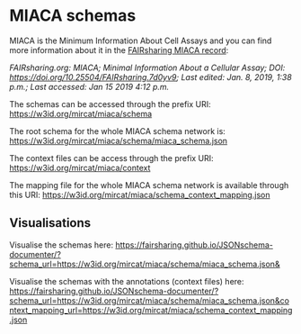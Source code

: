 # MIACA schemas

MIACA is the Minimum Information About Cell Assays and you can find more information about it in the [FAIRsharing MIACA record](https://doi.org/10.25504/FAIRsharing.7d0yv9):

*FAIRsharing.org: MIACA; Minimal Information About a Cellular Assay; DOI: https://doi.org/10.25504/FAIRsharing.7d0yv9; Last edited: Jan. 8, 2019, 1:38 p.m.; Last accessed: Jan 15 2019 4:12 p.m.*

The schemas can be accessed through the prefix URI: https://w3id.org/mircat/miaca/schema

The root schema for the whole MIACA schema network is: https://w3id.org/mircat/miaca/schema/miaca_schema.json

The context files can be access through the prefix URI: https://w3id.org/mircat/miaca/context

The mapping file for the whole MIACA schema network is available through this URI: https://w3id.org/mircat/miaca/schema_context_mapping.json


## Visualisations

Visualise the schemas here: https://fairsharing.github.io/JSONschema-documenter/?schema_url=https://w3id.org/mircat/miaca/schema/miaca_schema.json&

Visualise the schemas with the annotations (context files) here: https://fairsharing.github.io/JSONschema-documenter/?schema_url=https://w3id.org/mircat/miaca/schema/miaca_schema.json&context_mapping_url=https://w3id.org/mircat/miaca/schema_context_mapping.json

